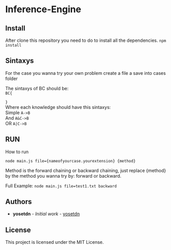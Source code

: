 # Inference-Engine

## Install
After clone this repository you need to do to install all the dependencies.
`npm install `


## Sintaxys
For the case you wanna try your own problem create a file a save into cases folder

The sintaxys of BC should be:<br>
`BC{ `   
` `  
`}`<br>
Where each knowledge should have this sintaxys:<br>
Simple
`A->B` <br>
And
`A&C->B`<br> 
OR
`A|C->B`<br>

## RUN
How to run

`node main.js file={nameofyourcase.yourextension} {method}` 

Method is the forward chaining or backward chaining, just replace {method} by the method you wanna try by: forward or backward.

Full Example:
`node main.js file=test1.txt backward`

## Authors

* **yosetdn** - *Initial work* - [yosetdn](https://github.com/yosetdn)


## License

This project is licensed under the MIT License.
